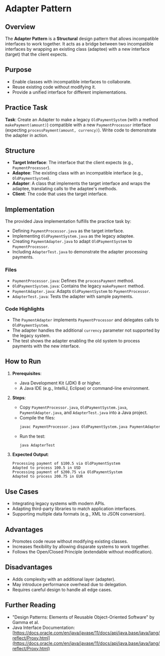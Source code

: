 # Adapter Pattern

## Overview
The **Adapter Pattern** is a **Structural** design pattern that allows incompatible interfaces to work together. It acts as a bridge between two incompatible interfaces by wrapping an existing class (adaptee) with a new interface (target) that the client expects.

## Purpose
- Enable classes with incompatible interfaces to collaborate.
- Reuse existing code without modifying it.
- Provide a unified interface for different implementations.

## Practice Task
**Task**: Create an Adapter to make a legacy `OldPaymentSystem` (with a method `makePayment(amount)`) compatible with a new `PaymentProcessor` interface (expecting `processPayment(amount, currency)`). Write code to demonstrate the adapter in action.

## Structure
- **Target Interface**: The interface that the client expects (e.g., `PaymentProcessor`).
- **Adaptee**: The existing class with an incompatible interface (e.g., `OldPaymentSystem`).
- **Adapter**: A class that implements the target interface and wraps the adaptee, translating calls to the adaptee's methods.
- **Client**: The code that uses the target interface.

## Implementation
The provided Java implementation fulfills the practice task by:
- Defining `PaymentProcessor.java` as the target interface.
- Implementing `OldPaymentSystem.java` as the legacy adaptee.
- Creating `PaymentAdapter.java` to adapt `OldPaymentSystem` to `PaymentProcessor`.
- Including `AdapterTest.java` to demonstrate the adapter processing payments.

### Files
- `PaymentProcessor.java`: Defines the `processPayment` method.
- `OldPaymentSystem.java`: Contains the legacy `makePayment` method.
- `PaymentAdapter.java`: Adapts `OldPaymentSystem` to `PaymentProcessor`.
- `AdapterTest.java`: Tests the adapter with sample payments.

### Code Highlights
- The `PaymentAdapter` implements `PaymentProcessor` and delegates calls to `OldPaymentSystem`.
- The adapter handles the additional `currency` parameter not supported by the legacy system.
- The test shows the adapter enabling the old system to process payments with the new interface.

## How to Run
1. **Prerequisites**:
   - Java Development Kit (JDK) 8 or higher.
   - A Java IDE (e.g., IntelliJ, Eclipse) or command-line environment.

2. **Steps**:
   - Copy `PaymentProcessor.java`, `OldPaymentSystem.java`, `PaymentAdapter.java`, and `AdapterTest.java` into a Java project.
   - Compile the files:
     ```bash
     javac PaymentProcessor.java OldPaymentSystem.java PaymentAdapter.java AdapterTest.java
     ```
   - Run the test:
     ```bash
     java AdapterTest
     ```

3. **Expected Output**:
   ```
   Processing payment of $100.5 via OldPaymentSystem
   Adapted to process 100.5 in USD
   Processing payment of $200.75 via OldPaymentSystem
   Adapted to process 200.75 in EUR
   ```

## Use Cases
- Integrating legacy systems with modern APIs.
- Adapting third-party libraries to match application interfaces.
- Supporting multiple data formats (e.g., XML to JSON conversion).

## Advantages
- Promotes code reuse without modifying existing classes.
- Increases flexibility by allowing disparate systems to work together.
- Follows the Open/Closed Principle (extendable without modification).

## Disadvantages
- Adds complexity with an additional layer (adapter).
- May introduce performance overhead due to delegation.
- Requires careful design to handle all edge cases.

## Further Reading
- "Design Patterns: Elements of Reusable Object-Oriented Software" by Gamma et al.
- Java Interface Documentation: [https://docs.oracle.com/en/java/javase/11/docs/api/java.base/java/lang/reflect/Proxy.html](https://docs.oracle.com/en/java/javase/11/docs/api/java.base/java/lang/reflect/Proxy.html)